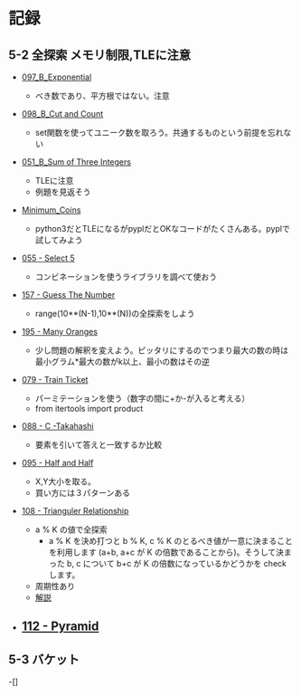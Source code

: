 # 記録

## 5-2 全探索 メモリ制限,TLEに注意
- [097_B_Exponential](https://atcoder.jp/contests/abc097/tasks/abc097_b) 
    - べき数であり、平方根ではない。注意
- [098_B_Cut and Count](https://atcoder.jp/contests/abc098/tasks/abc098_b)   
    - set関数を使ってユニーク数を取ろう。共通するものという前提を忘れない
- [051_B_Sum of Three Integers](https://atcoder.jp/contests/abc051/tasks/abc051_b)
    - TLEに注意
    - 例題を見返そう
- [Minimum_Coins](https://atcoder.jp/contests/typical90/tasks/typical90_p)
    - python3だとTLEになるがpyplだとOKなコードがたくさんある。pyplで試してみよう
- [055 - Select 5](https://atcoder.jp/contests/typical90/tasks/typical90_bc)
    - コンビネーションを使うライブラリを調べて使おう
- [157 - Guess The Number](https://atcoder.jp/contests/abc157/tasks/abc157_c)
    - range(10**(N-1),10**(N))の全探索をしよう
- [195 - Many Oranges](https://atcoder.jp/contests/abc195/tasks/abc195_b)
    - 少し問題の解釈を変えよう。ピッタリにするのでつまり最大の数の時は最小グラム*最大の数がk以上、最小の数はその逆
- [079 - Train Ticket](https://atcoder.jp/contests/abc079/tasks/abc079_c)
    - パーミテーションを使う（数字の間に+か-が入ると考える）
    - from itertools import product
- [088 - C -Takahashi](https://atcoder.jp/contests/abc088/tasks/abc088_c)
    - 要素を引いて答えと一致するか比較
- [095 - Half and Half](https://atcoder.jp/contests/abc095/tasks/arc096_a)
    - X,Y大小を取る。
    - 買い方には３パターンある
- [108 - Trianguler Relationship](https://atcoder.jp/contests/abc108/tasks/arc102_a)
    -  a % K の値で全探索
        - a % K を決め打つと b % K, c % K のとるべき値が一意に決まることを利用します (a+b, a+c が K の倍数であることから)。そうして決まった b, c について b+c が K の倍数になっているかどうかを check します。
    - 周期性あり
    - [解説](https://drken1215.hatenablog.com/entry/2018/09/02/011000)

- [112 - Pyramid](https://atcoder.jp/contests/abc112/tasks/abc112_c)
    - 
## 5-3 バケット

-[]
